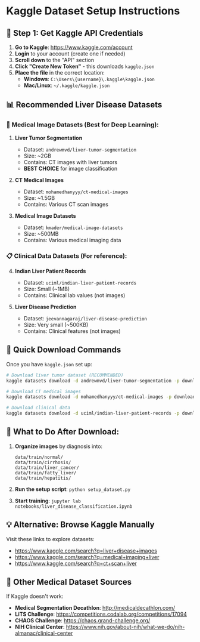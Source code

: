 # Kaggle Dataset Setup Instructions

## 🔑 Step 1: Get Kaggle API Credentials

1. **Go to Kaggle**: https://www.kaggle.com/account
2. **Login** to your account (create one if needed)
3. **Scroll down** to the "API" section
4. **Click "Create New Token"** - this downloads `kaggle.json`
5. **Place the file** in the correct location:
   - **Windows**: `C:\Users\{username}\.kaggle\kaggle.json`
   - **Mac/Linux**: `~/.kaggle/kaggle.json`

## 📊 Recommended Liver Disease Datasets

### 🏥 Medical Image Datasets (Best for Deep Learning):

1. **Liver Tumor Segmentation**
   - Dataset: `andrewmvd/liver-tumor-segmentation`
   - Size: ~2GB
   - Contains: CT images with liver tumors
   - **BEST CHOICE** for image classification

2. **CT Medical Images**
   - Dataset: `mohamedhanyyy/ct-medical-images`
   - Size: ~1.5GB
   - Contains: Various CT scan images

3. **Medical Image Datasets**
   - Dataset: `kmader/medical-image-datasets`
   - Size: ~500MB
   - Contains: Various medical imaging data

### 📋 Clinical Data Datasets (For reference):

4. **Indian Liver Patient Records**
   - Dataset: `uciml/indian-liver-patient-records`
   - Size: Small (~1MB)
   - Contains: Clinical lab values (not images)

5. **Liver Disease Prediction**
   - Dataset: `jeevannagaraj/liver-disease-prediction`
   - Size: Very small (~500KB)
   - Contains: Clinical features (not images)

## 🚀 Quick Download Commands

Once you have `kaggle.json` set up:

```bash
# Download liver tumor dataset (RECOMMENDED)
kaggle datasets download -d andrewmvd/liver-tumor-segmentation -p downloads --unzip

# Download CT medical images
kaggle datasets download -d mohamedhanyyy/ct-medical-images -p downloads --unzip

# Download clinical data
kaggle datasets download -d uciml/indian-liver-patient-records -p downloads --unzip
```

## 🎯 What to Do After Download:

1. **Organize images** by diagnosis into:
   ```
   data/train/normal/
   data/train/cirrhosis/
   data/train/liver_cancer/
   data/train/fatty_liver/
   data/train/hepatitis/
   ```

2. **Run the setup script**: `python setup_dataset.py`

3. **Start training**: `jupyter lab notebooks/liver_disease_classification.ipynb`

## 💡 Alternative: Browse Kaggle Manually

Visit these links to explore datasets:
- https://www.kaggle.com/search?q=liver+disease+images
- https://www.kaggle.com/search?q=medical+imaging+liver
- https://www.kaggle.com/search?q=ct+scan+liver

## 🏥 Other Medical Dataset Sources

If Kaggle doesn't work:
- **Medical Segmentation Decathlon**: http://medicaldecathlon.com/
- **LiTS Challenge**: https://competitions.codalab.org/competitions/17094
- **CHAOS Challenge**: https://chaos.grand-challenge.org/
- **NIH Clinical Center**: https://www.nih.gov/about-nih/what-we-do/nih-almanac/clinical-center
